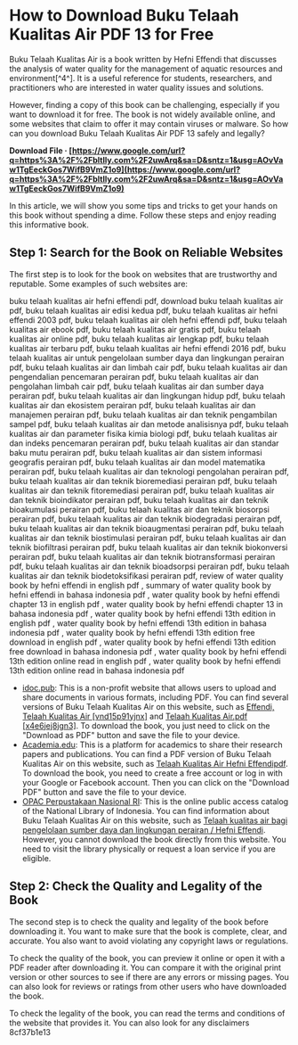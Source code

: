 
 
# How to Download Buku Telaah Kualitas Air PDF 13 for Free
 
Buku Telaah Kualitas Air is a book written by Hefni Effendi that discusses the analysis of water quality for the management of aquatic resources and environment[^4^]. It is a useful reference for students, researchers, and practitioners who are interested in water quality issues and solutions.
 
However, finding a copy of this book can be challenging, especially if you want to download it for free. The book is not widely available online, and some websites that claim to offer it may contain viruses or malware. So how can you download Buku Telaah Kualitas Air PDF 13 safely and legally?
 
**Download File · [https://www.google.com/url?q=https%3A%2F%2Fbltlly.com%2F2uwArq&sa=D&sntz=1&usg=AOvVaw1TgEeckGos7WifB9VmZ1o9](https://www.google.com/url?q=https%3A%2F%2Fbltlly.com%2F2uwArq&sa=D&sntz=1&usg=AOvVaw1TgEeckGos7WifB9VmZ1o9)**


 
In this article, we will show you some tips and tricks to get your hands on this book without spending a dime. Follow these steps and enjoy reading this informative book.
 
## Step 1: Search for the Book on Reliable Websites
 
The first step is to look for the book on websites that are trustworthy and reputable. Some examples of such websites are:
 
buku telaah kualitas air hefni effendi pdf,  download buku telaah kualitas air pdf,  buku telaah kualitas air edisi kedua pdf,  buku telaah kualitas air hefni effendi 2003 pdf,  buku telaah kualitas air oleh hefni effendi pdf,  buku telaah kualitas air ebook pdf,  buku telaah kualitas air gratis pdf,  buku telaah kualitas air online pdf,  buku telaah kualitas air lengkap pdf,  buku telaah kualitas air terbaru pdf,  buku telaah kualitas air hefni effendi 2016 pdf,  buku telaah kualitas air untuk pengelolaan sumber daya dan lingkungan perairan pdf,  buku telaah kualitas air dan limbah cair pdf,  buku telaah kualitas air dan pengendalian pencemaran perairan pdf,  buku telaah kualitas air dan pengolahan limbah cair pdf,  buku telaah kualitas air dan sumber daya perairan pdf,  buku telaah kualitas air dan lingkungan hidup pdf,  buku telaah kualitas air dan ekosistem perairan pdf,  buku telaah kualitas air dan manajemen perairan pdf,  buku telaah kualitas air dan teknik pengambilan sampel pdf,  buku telaah kualitas air dan metode analisisnya pdf,  buku telaah kualitas air dan parameter fisika kimia biologi pdf,  buku telaah kualitas air dan indeks pencemaran perairan pdf,  buku telaah kualitas air dan standar baku mutu perairan pdf,  buku telaah kualitas air dan sistem informasi geografis perairan pdf,  buku telaah kualitas air dan model matematika perairan pdf,  buku telaah kualitas air dan teknologi pengolahan perairan pdf,  buku telaah kualitas air dan teknik bioremediasi perairan pdf,  buku telaah kualitas air dan teknik fitoremediasi perairan pdf,  buku telaah kualitas air dan teknik bioindikator perairan pdf,  buku telaah kualitas air dan teknik bioakumulasi perairan pdf,  buku telaah kualitas air dan teknik biosorpsi perairan pdf,  buku telaah kualitas air dan teknik biodegradasi perairan pdf,  buku telaah kualitas air dan teknik bioaugmentasi perairan pdf,  buku telaah kualitas air dan teknik biostimulasi perairan pdf,  buku telaah kualitas air dan teknik biofiltrasi perairan pdf,  buku telaah kualitas air dan teknik biokonversi perairan pdf,  buku telaah kualitas air dan teknik biotransformasi perairan pdf,  buku telaah kualitas air dan teknik bioadsorpsi perairan pdf,  buku telaah kualitas air dan teknik biodetoksifikasi perairan pdf,  review of water quality book by hefni effendi in english pdf ,  summary of water quality book by hefni effendi in bahasa indonesia pdf ,  water quality book by hefni effendi chapter 13 in english pdf ,  water quality book by hefni effendi chapter 13 in bahasa indonesia pdf ,  water quality book by hefni effendi 13th edition in english pdf ,  water quality book by hefni effendi 13th edition in bahasa indonesia pdf ,  water quality book by hefni effendi 13th edition free download in english pdf ,  water quality book by hefni effendi 13th edition free download in bahasa indonesia pdf ,  water quality book by hefni effendi 13th edition online read in english pdf ,  water quality book by hefni effendi 13th edition online read in bahasa indonesia pdf
 
- [idoc.pub](https://idoc.pub/): This is a non-profit website that allows users to upload and share documents in various formats, including PDF. You can find several versions of Buku Telaah Kualitas Air on this website, such as [Effendi, Telaah Kualitas Air \[vnd15p91yjnx\]](https://idoc.pub/download/effendi-telaah-kualitas-air-vnd15p91yjnx) and [Telaah Kualitas Air.pdf \[x4e6jej8jgn3\]](https://idoc.pub/download/telaah-kualitas-airpdf-x4e6jej8jgn3). To download the book, you just need to click on the "Download as PDF" button and save the file to your device.
- [Academia.edu](https://www.academia.edu/): This is a platform for academics to share their research papers and publications. You can find a PDF version of Buku Telaah Kualitas Air on this website, such as [Telaah Kualitas Air Hefni Effendipdf](https://www.academia.edu/51113149/Telaah_Kualitas_Air_Hefni_Effendipdf). To download the book, you need to create a free account or log in with your Google or Facebook account. Then you can click on the "Download PDF" button and save the file to your device.
- [OPAC Perpustakaan Nasional RI](https://opac.perpusnas.go.id/): This is the online public access catalog of the National Library of Indonesia. You can find information about Buku Telaah Kualitas Air on this website, such as [Telaah kualitas air bagi pengelolaan sumber daya dan lingkungan perairan / Hefni Effendi](https://opac.perpusnas.go.id/DetailOpac.aspx?id=495078). However, you cannot download the book directly from this website. You need to visit the library physically or request a loan service if you are eligible.

## Step 2: Check the Quality and Legality of the Book
 
The second step is to check the quality and legality of the book before downloading it. You want to make sure that the book is complete, clear, and accurate. You also want to avoid violating any copyright laws or regulations.
 
To check the quality of the book, you can preview it online or open it with a PDF reader after downloading it. You can compare it with the original print version or other sources to see if there are any errors or missing pages. You can also look for reviews or ratings from other users who have downloaded the book.
 
To check the legality of the book, you can read the terms and conditions of the website that provides it. You can also look for any disclaimers
 8cf37b1e13
 
